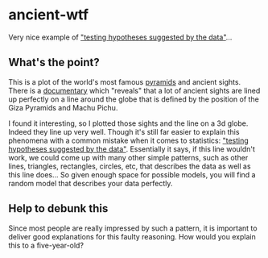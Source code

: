 # ancient-wtf
Very nice example of ["testing hypotheses suggested by the data"](https://en.wikipedia.org/wiki/Testing_hypotheses_suggested_by_the_data)...


## What's the point? 
This is a plot of the world's most famous [pyramids](https://en.wikipedia.org/wiki/Pyramid) and ancient sights. 
There is a [documentary](https://youtu.be/rcKahraBiBY?t=41m1s) which "reveals" that a lot of ancient sights are lined up perfectly on a line around the globe that is defined by the position of the Giza Pyramids and Machu Pichu. 

I found it interesting, so I plotted those sights and the line on a 3d globe. Indeed they line up very well. Though it's still far easier to explain this phenomena with a common mistake when it comes to statistics: ["testing hypotheses suggested by the data"](https://en.wikipedia.org/wiki/Testing_hypotheses_suggested_by_the_data). Essentially it says, if this line wouldn't work, we could come up with many other simple patterns, such as other lines, triangles, rectangles, circles, etc, that describes the data as well as this line does... 
So given enough space for possible models, you will find a random model that describes your data perfectly.


## Help to debunk this
Since most people are really impressed by such a pattern, it is important to deliver good explanations for this faulty reasoning. How would you explain this to a five-year-old?

